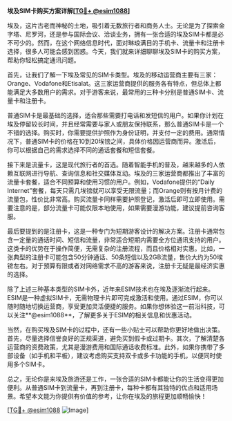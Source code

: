 **埃及SIM卡购买方案详解[[TG💪+ @esim1088](https://t.me/s/esim1088)]**

埃及，这片古老而神秘的土地，吸引着无数旅行者和商务人士。无论是为了探索金字塔、尼罗河，还是参与国际会议、洽谈业务，拥有一张合适的埃及SIM卡都是必不可少的。然而，在这个网络信息时代，面对琳琅满目的手机卡、流量卡和注册卡选择，很多人可能会感到困惑。今天，我们就来详细聊聊埃及SIM卡的购买方案，帮助你轻松搞定通讯问题。

首先，让我们了解一下埃及常见的SIM卡类型。埃及的移动运营商主要有三家：Orange、Vodafone和Etisalat。这三家运营商提供的服务各有特点，但总体上都能满足大多数用户的需求。对于游客来说，最常用的三种卡分别是普通SIM卡、流量卡和注册卡。

普通SIM卡是最基础的选择，适合那些需要打电话和发短信的用户。如果你计划在埃及停留较长时间，并且经常需要与家人或朋友保持联系，那么普通SIM卡是一个不错的选择。购买时，你需要提供护照作为身份证明，并支付一定的费用。通常情况下，普通SIM卡的价格在10到20埃镑之间，具体价格因运营商而异。激活后，你可以根据自己的需求选择不同的通话套餐和短信套餐。

接下来是流量卡，这是现代旅行者的首选。随着智能手机的普及，越来越多的人依赖互联网进行导航、查询信息和社交媒体互动。埃及的三家运营商都推出了丰富的流量卡套餐，适合不同预算和使用习惯的用户。例如，Vodafone提供的“Daily Internet”套餐，每天只需几埃镑就可以享受无限流量；而Orange则有按月计费的流量包，性价比非常高。购买流量卡同样需要护照登记，激活后即可立即使用。需要注意的是，部分流量卡可能仅限本地使用，如果需要漫游功能，建议提前咨询客服。

最后要提到的是注册卡，这是一种专门为短期游客设计的解决方案。注册卡通常包含一定量的通话时间、短信和流量，非常适合短期内需要全方位通讯支持的用户。这类卡的优势在于操作简便，无需复杂的注册流程，而且价格相对实惠。比如，一张典型的注册卡可能包含50分钟通话、50条短信以及2GB流量，售价大约为50埃镑左右。对于预算有限或者对网络需求不高的游客来说，注册卡无疑是最经济实惠的选择。

除了上述三种基本类型的SIM卡外，近年来ESIM技术也在埃及逐渐流行起来。ESIM是一种虚拟SIM卡，无需物理卡片即可完成激活和使用。通过ESIM，你可以随时随地切换运营商，享受更加灵活便捷的服务。如果你想体验这一前沿科技，可以关注**@esim1088**，了解更多关于ESIM的相关信息和优惠活动。

当然，在购买埃及SIM卡的过程中，还有一些小贴士可以帮助你更好地做出决策。首先，尽量选择信誉良好的正规渠道，避免买到假卡或过期卡。其次，了解清楚各运营商的资费政策，尤其是漫游费用和国际通话收费标准。此外，如果你携带了多部设备（如手机和平板），建议考虑购买支持双卡或多卡功能的手机，以便同时使用多个SIM卡。

总之，无论你是来埃及旅游还是工作，一张合适的SIM卡都能让你的生活变得更加便利。从普通SIM卡到流量卡，再到注册卡，每种卡都有其独特的优点和适用场景。希望本文能为你提供有价值的参考，让你在埃及的旅程更加顺畅愉快！

[[TG💪+ @esim1088](https://t.me/s/esim1088) ![Image](https://i.postimg.cc/4NQfJmqS/Snipaste-2025-05-13-00-14-12.png)]